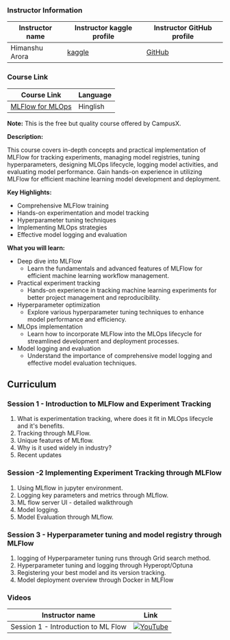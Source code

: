 ### Instructor Information

| Instructor name | Instructor kaggle profile | Instructor GitHub profile | 
|-----------------|-----------------------------|--------------------------|
| Himanshu Arora | [kaggle](https://www.kaggle.com/himanshuarora1703) | [GitHub](https://github.com/Himanshu-1703) |
### Course Link

| Course Link | Language |
|-------------|----------|
| [MLFlow for MLOps](https://learnwith.campusx.in/courses/End-to-End-ML-Project-using-MLOps-660db627f5fd821663d46a01#howtouse) | Hinglish |

**Note:** This is the free but quality course offered by CampusX.

**Description:**

This course covers in-depth concepts and practical implementation of MLFlow for tracking experiments, managing model registries, tuning hyperparameters, designing MLOps lifecycle, logging model activities, and evaluating model performance. Gain hands-on experience in utilizing MLFlow for efficient machine learning model development and deployment.

**Key Highlights:**

- Comprehensive MLFlow training
- Hands-on experimentation and model tracking
- Hyperparameter tuning techniques
- Implementing MLOps strategies
- Effective model logging and evaluation

**What you will learn:**


- Deep dive into MLFlow
    - Learn the fundamentals and advanced features of MLFlow for efficient machine learning workflow management.
- Practical experiment tracking
    - Hands-on experience in tracking machine learning experiments for better project management and reproducibility.
- Hyperparameter optimization
    - Explore various hyperparameter tuning techniques to enhance model performance and efficiency.
- MLOps implementation
    - Learn how to incorporate MLFlow into the MLOps lifecycle for streamlined development and deployment processes.
- Model logging and evaluation
    - Understand the importance of comprehensive model logging and effective model evaluation techniques.

## Curriculum

### Session 1 - Introduction to MLFlow and Experiment Tracking

1. What is experimentation tracking, where does it fit in MLOps lifecycle and it's benefits.
2. Tracking through MLFlow.
3. Unique features of MLflow.
4. Why is it used widely in industry?
5. Recent updates

### Session -2 Implementing Experiment Tracking through MLFlow

1. Using MLflow in jupyter environment.
2. Logging key parameters and metrics through MLflow.
3. ML flow server UI - detailed walkthrough
4. Model logging.
5. Model Evaluation through MLflow.

### Session 3 - Hyperparameter tuning and model registry through MLFlow

1. logging of Hyperparameter tuning runs through Grid search method.
2. Hyperparameter tuning and logging through Hyperopt/Optuna
3. Registering your best model and its version tracking.
4. Model deployment overview through Docker in MLFlow

### Videos
| Instructor name  | Link |
|-----------------|-------------------------|
| Session 1 - Introduction to ML Flow |[![YouTube](https://img.shields.io/badge/YouTube-Video-green)](https://youtu.be/d1KbiKWLn64?si=WzhqFTegfywsEPNN)|
